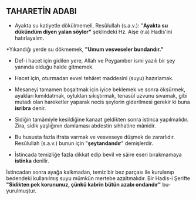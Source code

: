 ## TAHARETİN ADABI

* Ayakta su katiyetle dökülmemeli, Resûlullah (s.a.v.): "**Ayakta su dükündüm diyen yalan söyler"** şek­lindeki Hz. Aişe (r.a) Hadis'ini hatırlayalım.

*Yıkandığı yerde su dökmemek, **"Umum vesveseler bundandır."**

* Def-i hacet için gidilen yere, Allah ve Peygamber ismi yazılı bir şey yanında olduğu halde gitmemek.

* Hacet için, oturmadan evvel tehâret maddesini (suyu) hazırlamak.

* Mesaneyi tamamen boşaltmak için iyice beklemek ve sonra öksürmek, ayakları kımıldatmak, oylukları sı­kıştırmak, tenasül uzvunu sıvamak, gibi mutadı olan hareketler yaparak necis şeylerin giderilmesi gerekir ki buna **isribra** denir.

* Sidiğin tamâmiyle kesildiğine kanaat geldikten sonra istinca yapılmalıdır. Zira, sidik yaşlığının dam­laması abdestin sıhhatine mânidir.

* Bu hususta fazla ifrata varmak ve vesveseye düş­mek de zararlıdır. Resûlullah (s.a.v.) bunun için "**şey­tandandır**" demişlerdir.

* İstincada temizliğe fazla dikkat edip bevil ve sâire eseri bırakmamaya **istinka** denilir.

İstincadan sonra ayağa kalkmadan, temiz bir bez par­çası ile kurulanıp bedendeki kullanılmış suyu mümkün mertebe azaltmalıdır. Bir Hadis-i Şerifte **"Sidikten pek korununuz, çünkü kabrin bütün azabı ondandır"** bu­yurulmuştur.
